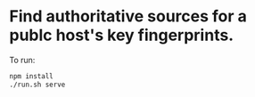 # Find authoritative sources for a publc host's key fingerprints.

To run:

``` sh
npm install
./run.sh serve
```
